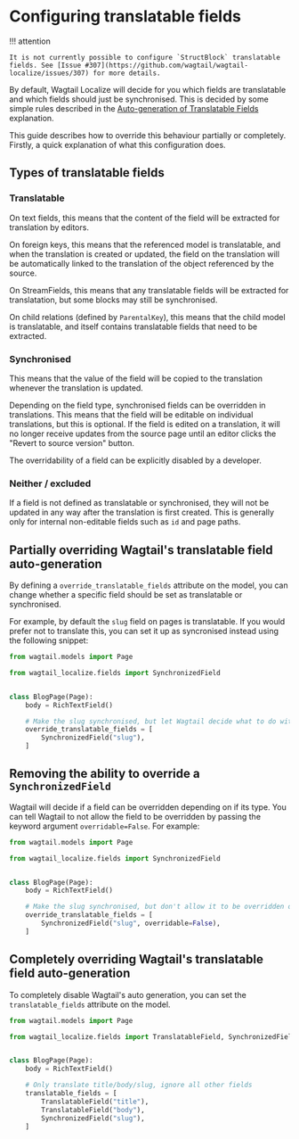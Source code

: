 # Configuring translatable fields

!!! attention

    It is not currently possible to configure `StructBlock` translatable fields. See [Issue #307](https://github.com/wagtail/wagtail-localize/issues/307) for more details.

By default, Wagtail Localize will decide for you which fields are translatable and which fields should just be synchronised.
This is decided by some simple rules described in the [Auto-generation of Translatable Fields](/concept/translatable-fields-autogen)
explanation.

This guide describes how to override this behaviour partially or completely. Firstly, a quick explanation of what this configuration
does.

## Types of translatable fields

### Translatable

On text fields, this means that the content of the field will be extracted for translation by editors.

On foreign keys, this means that the referenced model is translatable, and when the translation is created or updated,
the field on the translation will be automatically linked to the translation of the object referenced by the source.

On StreamFields, this means that any translatable fields will be extracted for translatation, but some blocks may still
be synchronised.

On child relations (defined by `ParentalKey`), this means that the child model is translatable, and itself contains
translatable fields that need to be extracted.

### Synchronised

This means that the value of the field will be copied to the translation whenever the translation is updated.

Depending on the field type, synchronised fields can be overridden in translations. This means that the field will
be editable on individual translations, but this is optional. If the field is edited on a translation, it will no
longer receive updates from the source page until an editor clicks the "Revert to source version" button.

The overridability of a field can be explicitly disabled by a developer.

### Neither / excluded

If a field is not defined as translatable or synchronised, they will not be updated in any way after the translation is first
created. This is generally only for internal non-editable fields such as `id` and page paths.

## Partially overriding Wagtail's translatable field auto-generation

By defining a `override_translatable_fields` attribute on the model, you can change whether a specific field should
be set as translatable or synchronised.

For example, by default the `slug` field on pages is translatable. If you would prefer not to translate this, you can
set it up as syncronised instead using the following snippet:

```python
from wagtail.models import Page

from wagtail_localize.fields import SynchronizedField


class BlogPage(Page):
    body = RichTextField()

    # Make the slug synchronised, but let Wagtail decide what to do with title/body
    override_translatable_fields = [
        SynchronizedField("slug"),
    ]
```

## Removing the ability to override a `SynchronizedField`

Wagtail will decide if a field can be overridden depending on if its type.
You can tell Wagtail to not allow the field to be overridden by passing the keyword argument `overridable=False`.
For example:

```python
from wagtail.models import Page

from wagtail_localize.fields import SynchronizedField


class BlogPage(Page):
    body = RichTextField()

    # Make the slug synchronised, but don't allow it to be overridden on translations
    override_translatable_fields = [
        SynchronizedField("slug", overridable=False),
    ]
```

## Completely overriding Wagtail's translatable field auto-generation

To completely disable Wagtail's auto generation, you can set the `translatable_fields` attribute on the model.

```python
from wagtail.models import Page

from wagtail_localize.fields import TranslatableField, SynchronizedField


class BlogPage(Page):
    body = RichTextField()

    # Only translate title/body/slug, ignore all other fields
    translatable_fields = [
        TranslatableField("title"),
        TranslatableField("body"),
        SynchronizedField("slug"),
    ]
```
